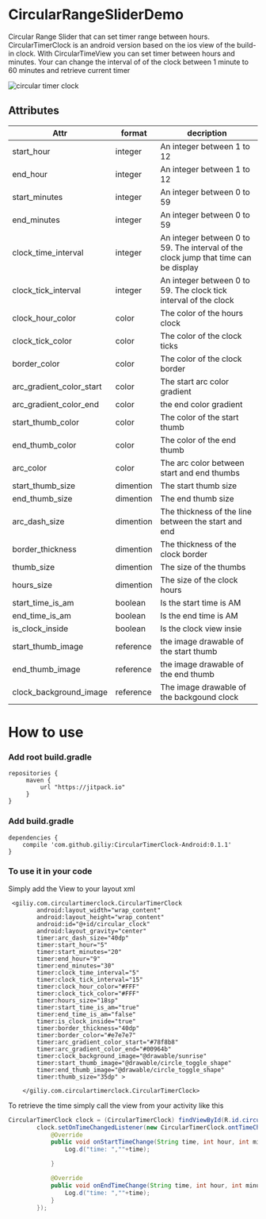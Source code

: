 # CircularRangeSliderDemo

Circular Range Slider that can set timer range between hours.
CircularTimerClock is an android version based on the ios view of the build-in clock.
With CircularTimeView you can set timer between hours and minutes. 
Your can change the interval of of the clock between 1 minute to 60 minutes and retrieve current timer

![circular timer clock](https://user-images.githubusercontent.com/11720098/31091386-7882e1ca-a7b3-11e7-8677-43a6689954af.gif)

## Attributes

| Attr  | format | decription |
| ------------- | ------------- | ------------- |
| start_hour  | integer  | An integer between 1 to 12  |
| end_hour  | integer  | An integer between 1 to 12  |
| start_minutes  | integer  | An integer between 0 to 59  |
| end_minutes  | integer  | An integer between 0 to 59  |
| clock_time_interval  | integer  | An integer between 0 to 59. The interval of the clock jump that time can be display|
| clock_tick_interval  | integer  | An integer between 0 to 59. The clock tick interval of the clock |
| clock_hour_color  | color  | The color of the hours clock  |
| clock_tick_color  | color  | The color of the clock ticks  |
| border_color  | color  | The color of the clock border  |
| arc_gradient_color_start  | color  | The start arc color gradient  |
| arc_gradient_color_end  | color  | the end color gradient  |
| start_thumb_color  | color  | The color of the start thumb |
| end_thumb_color  | color  | The color of the end thumb  |
|  arc_color | color  | The arc color between start and end thumbs  |
|  start_thumb_size | dimention  | The start thumb size  |
|  end_thumb_size | dimention  | The end thumb size  |
| arc_dash_size  | dimention  | The thickness of the line between the start and end  |
| border_thickness  | dimention  | The thickness of the clock border  |
| thumb_size  | dimention  | The size of the thumbs  |
| hours_size  | dimention  | The size of the clock hours  |
| start_time_is_am  | boolean  | Is the start time is AM  |
| end_time_is_am  | boolean  | Is the end time is AM  |
| is_clock_inside  | boolean  | Is the clock view insie  |
| start_thumb_image  | reference  | the image drawable of the start thumb  |
| end_thumb_image  | reference  | the image drawable of the end thumb  |
| clock_background_image  | reference  | The image drawable of the backgound clock  |

# How to use

### Add root build.gradle
```
repositories {
     maven {
         url "https://jitpack.io"
     }
}
```

### Add build.gradle
```
dependencies {
    compile 'com.github.giliy:CircularTimerClock-Android:0.1.1'
}
```

### To use it in your code
Simply add the View to your layout xml

```
 <giliy.com.circulartimerclock.CircularTimerClock
        android:layout_width="wrap_content"
        android:layout_height="wrap_content"
        android:id="@+id/circular_clock"
        android:layout_gravity="center"
        timer:arc_dash_size="40dp"
        timer:start_hour="5"
        timer:start_minutes="20"
        timer:end_hour="9"
        timer:end_minutes="30"
        timer:clock_time_interval="5"
        timer:clock_tick_interval="15"
        timer:clock_hour_color="#FFF"
        timer:clock_tick_color="#FFF"
        timer:hours_size="18sp"
        timer:start_time_is_am="true"
        timer:end_time_is_am="false"
        timer:is_clock_inside="true"
        timer:border_thickness="40dp"
        timer:border_color="#e7e7e7"
        timer:arc_gradient_color_start="#78f8b8"
        timer:arc_gradient_color_end="#00964b"
        timer:clock_background_image="@drawable/sunrise"
        timer:start_thumb_image="@drawable/circle_toggle_shape"
        timer:end_thumb_image="@drawable/circle_toggle_shape"
        timer:thumb_size="35dp" >

    </giliy.com.circulartimerclock.CircularTimerClock>
```
To retrieve the time simply call the view from your activity like this
```java
CircularTimerClock clock = (CircularTimerClock) findViewById(R.id.circular_clock);
        clock.setOnTimeChangedListener(new CircularTimerClock.ontTimeChanged() {
            @Override
            public void onStartTimeChange(String time, int hour, int minutes,boolean isAM) {
                Log.d("time: ",""+time);

            }

            @Override
            public void onEndTimeChange(String time, int hour, int minutes, boolean isAM) {
                Log.d("time: ",""+time);
            }
        });
```

